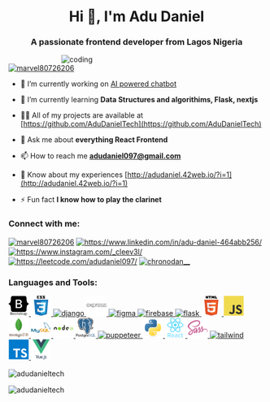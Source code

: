 <h1 align="center">Hi 👋, I'm Adu Daniel</h1>
<h3 align="center">A passionate frontend developer from Lagos Nigeria</h3>
<img align="right" alt='coding' width="400" src="https://www.google.com/imgres?imgurl=https%3A%2F%2Fmedia.tenor.com%2FqJ5evVs-_uUAAAAC%2Fcoding.gif&tbnid=MwozBsUeOfn96M&vet=10CAIQxiAoAGoXChMIkJ2P08XIgAMVAAAAAB0AAAAAEBY..i&imgrefurl=https%3A%2F%2Ftenor.com%2Fview%2Fcoding-gif-24625099&docid=cR54yvEmE2nqmM&w=498&h=249&itg=1&q=fun%20coding%20gifs&ved=0CAIQxiAoAGoXChMIkJ2P08XIgAMVAAAAAB0AAAAAEBY">
<p align="left"> <a href="https://twitter.com/marvel80726206" target="blank"><img src="https://img.shields.io/twitter/follow/marvel80726206?logo=twitter&style=for-the-badge" alt="marvel80726206" /></a> </p>

- 🔭 I’m currently working on [AI powered chatbot](https://github.com/AduDanielTech/chatbot-website)

- 🌱 I’m currently learning **Data Structures and algorithims, Flask, nextjs**

- 👨‍💻 All of my projects are available at [https://github.com/AduDanielTech](https://github.com/AduDanielTech)

- 💬 Ask me about **everything React Frontend**

- 📫 How to reach me **adudaniel097@gmail.com**

- 📄 Know about my experiences [http://adudaniel.42web.io/?i=1](http://adudaniel.42web.io/?i=1)

- ⚡ Fun fact **I know how to play the clarinet**

<h3 align="left">Connect with me:</h3>
<p align="left">
<a href="https://twitter.com/marvel80726206" target="blank"><img align="center" src="https://raw.githubusercontent.com/rahuldkjain/github-profile-readme-generator/master/src/images/icons/Social/twitter.svg" alt="marvel80726206" height="30" width="40" /></a>
<a href="https://linkedin.com/in/https://www.linkedin.com/in/adu-daniel-464abb256/" target="blank"><img align="center" src="https://raw.githubusercontent.com/rahuldkjain/github-profile-readme-generator/master/src/images/icons/Social/linked-in-alt.svg" alt="https://www.linkedin.com/in/adu-daniel-464abb256/" height="30" width="40" /></a>
<a href="https://instagram.com/https://www.instagram.com/_cleev3l/" target="blank"><img align="center" src="https://raw.githubusercontent.com/rahuldkjain/github-profile-readme-generator/master/src/images/icons/Social/instagram.svg" alt="https://www.instagram.com/_cleev3l/" height="30" width="40" /></a>
<a href="https://www.leetcode.com/https://leetcode.com/adudaniel097/" target="blank"><img align="center" src="https://raw.githubusercontent.com/rahuldkjain/github-profile-readme-generator/master/src/images/icons/Social/leet-code.svg" alt="https://leetcode.com/adudaniel097/" height="30" width="40" /></a>
<a href="https://discord.gg/chronodan__" target="blank"><img align="center" src="https://raw.githubusercontent.com/rahuldkjain/github-profile-readme-generator/master/src/images/icons/Social/discord.svg" alt="chronodan__" height="30" width="40" /></a>
</p>


<h3 align="left">Languages and Tools:</h3>
<p align="left"> <a href="https://getbootstrap.com" target="_blank" rel="noreferrer"> <img src="https://raw.githubusercontent.com/devicons/devicon/master/icons/bootstrap/bootstrap-plain-wordmark.svg" alt="bootstrap" width="40" height="40"/> </a> <a href="https://www.w3schools.com/css/" target="_blank" rel="noreferrer"> <img src="https://raw.githubusercontent.com/devicons/devicon/master/icons/css3/css3-original-wordmark.svg" alt="css3" width="40" height="40"/> </a> <a href="https://www.djangoproject.com/" target="_blank" rel="noreferrer"> <img src="https://cdn.worldvectorlogo.com/logos/django.svg" alt="django" width="40" height="40"/> </a> <a href="https://expressjs.com" target="_blank" rel="noreferrer"> <img src="https://raw.githubusercontent.com/devicons/devicon/master/icons/express/express-original-wordmark.svg" alt="express" width="40" height="40"/> </a> <a href="https://www.figma.com/" target="_blank" rel="noreferrer"> <img src="https://www.vectorlogo.zone/logos/figma/figma-icon.svg" alt="figma" width="40" height="40"/> </a> <a href="https://firebase.google.com/" target="_blank" rel="noreferrer"> <img src="https://www.vectorlogo.zone/logos/firebase/firebase-icon.svg" alt="firebase" width="40" height="40"/> </a> <a href="https://flask.palletsprojects.com/" target="_blank" rel="noreferrer"> <img src="https://www.vectorlogo.zone/logos/pocoo_flask/pocoo_flask-icon.svg" alt="flask" width="40" height="40"/> </a> <a href="https://www.w3.org/html/" target="_blank" rel="noreferrer"> <img src="https://raw.githubusercontent.com/devicons/devicon/master/icons/html5/html5-original-wordmark.svg" alt="html5" width="40" height="40"/> </a> <a href="https://developer.mozilla.org/en-US/docs/Web/JavaScript" target="_blank" rel="noreferrer"> <img src="https://raw.githubusercontent.com/devicons/devicon/master/icons/javascript/javascript-original.svg" alt="javascript" width="40" height="40"/> </a> <a href="https://www.mongodb.com/" target="_blank" rel="noreferrer"> <img src="https://raw.githubusercontent.com/devicons/devicon/master/icons/mongodb/mongodb-original-wordmark.svg" alt="mongodb" width="40" height="40"/> </a> <a href="https://www.mysql.com/" target="_blank" rel="noreferrer"> <img src="https://raw.githubusercontent.com/devicons/devicon/master/icons/mysql/mysql-original-wordmark.svg" alt="mysql" width="40" height="40"/> </a> <a href="https://nodejs.org" target="_blank" rel="noreferrer"> <img src="https://raw.githubusercontent.com/devicons/devicon/master/icons/nodejs/nodejs-original-wordmark.svg" alt="nodejs" width="40" height="40"/> </a> <a href="https://www.postgresql.org" target="_blank" rel="noreferrer"> <img src="https://raw.githubusercontent.com/devicons/devicon/master/icons/postgresql/postgresql-original-wordmark.svg" alt="postgresql" width="40" height="40"/> </a> <a href="https://github.com/puppeteer/puppeteer" target="_blank" rel="noreferrer"> <img src="https://www.vectorlogo.zone/logos/pptrdev/pptrdev-official.svg" alt="puppeteer" width="40" height="40"/> </a> <a href="https://www.python.org" target="_blank" rel="noreferrer"> <img src="https://raw.githubusercontent.com/devicons/devicon/master/icons/python/python-original.svg" alt="python" width="40" height="40"/> </a> <a href="https://reactjs.org/" target="_blank" rel="noreferrer"> <img src="https://raw.githubusercontent.com/devicons/devicon/master/icons/react/react-original-wordmark.svg" alt="react" width="40" height="40"/> </a> <a href="https://sass-lang.com" target="_blank" rel="noreferrer"> <img src="https://raw.githubusercontent.com/devicons/devicon/master/icons/sass/sass-original.svg" alt="sass" width="40" height="40"/> </a> <a href="https://tailwindcss.com/" target="_blank" rel="noreferrer"> <img src="https://www.vectorlogo.zone/logos/tailwindcss/tailwindcss-icon.svg" alt="tailwind" width="40" height="40"/> </a> <a href="https://www.typescriptlang.org/" target="_blank" rel="noreferrer"> <img src="https://raw.githubusercontent.com/devicons/devicon/master/icons/typescript/typescript-original.svg" alt="typescript" width="40" height="40"/> </a> <a href="https://vuejs.org/" target="_blank" rel="noreferrer"> <img src="https://raw.githubusercontent.com/devicons/devicon/master/icons/vuejs/vuejs-original-wordmark.svg" alt="vuejs" width="40" height="40"/> </a> </p>

<p><img align="center" src="https://github-readme-stats.vercel.app/api/top-langs?username=adudanieltech&show_icons=true&locale=en&layout=compact" alt="adudanieltech" /></p>

<p><img align="center" src="https://github-readme-streak-stats.herokuapp.com/?user=adudanieltech&" alt="adudanieltech" /></p>

